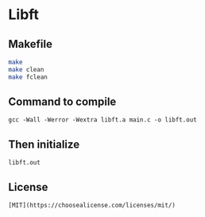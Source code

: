 # Libft

## Makefile
```bash
make
make clean
make fclean
```
## Command to compile
	gcc -Wall -Werror -Wextra libft.a main.c -o libft.out
## Then initialize
	libft.out
## License
	[MIT](https://choosealicense.com/licenses/mit/)
